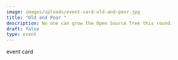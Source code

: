 ```yaml
---
image: images/uploads/event-card-old-and-poor.jpg
title: "Old and Poor "
description: No one can grow the Open Source Tree this round.
draft: false
type: event
---
```

e﻿vent card